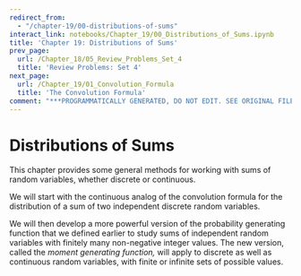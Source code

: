 ```yaml
---
redirect_from:
  - "/chapter-19/00-distributions-of-sums"
interact_link: notebooks/Chapter_19/00_Distributions_of_Sums.ipynb
title: 'Chapter 19: Distributions of Sums'
prev_page:
  url: /Chapter_18/05_Review_Problems_Set_4
  title: 'Review Problems: Set 4'
next_page:
  url: /Chapter_19/01_Convolution_Formula
  title: 'The Convolution Formula'
comment: "***PROGRAMMATICALLY GENERATED, DO NOT EDIT. SEE ORIGINAL FILES IN /notebooks***"
---
```


# Distributions of Sums

This chapter provides some general methods for working with sums of random variables, whether discrete or continuous. 

We will start with the continuous analog of the convolution formula for the distribution of a sum of two independent discrete random variables.

We will then develop a more powerful version of the probability generating function that we defined earlier to study sums of independent random variables with finitely many non-negative integer values. The new version, called the *moment generating function,* will apply to discrete as well as continuous random variables, with finite or infinite sets of possible values.
